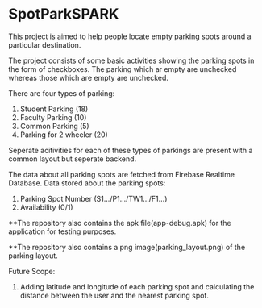 # SpotParkSPARK

This project is aimed to help people locate empty parking spots around a particular destination.  

The project consists of some basic activities showing the parking spots in the form of checkboxes. The parking which ar empty are 
unchecked whereas those which are empty are unchecked.

There are four types of parking:
1. Student Parking (18)
2. Faculty Parking (10)
3. Common Parking (5)
4. Parking for 2 wheeler (20)

Seperate acitivities for each of these types of parkings are present with a common layout but seperate backend.

The data about all parking spots are fetched from Firebase Realtime Database. 
Data stored about the parking spots: 
1. Parking Spot Number (S1.../P1.../TW1.../F1...)
2. Availability (0/1)

**The repository also contains the apk file(app-debug.apk) for the application for testing purposes.

**The repository also contains a png image(parking_layout.png) of the parking layout.

Future Scope:
1. Adding latitude and longitude of each parking spot and calculating the distance between the user and the nearest parking spot.
